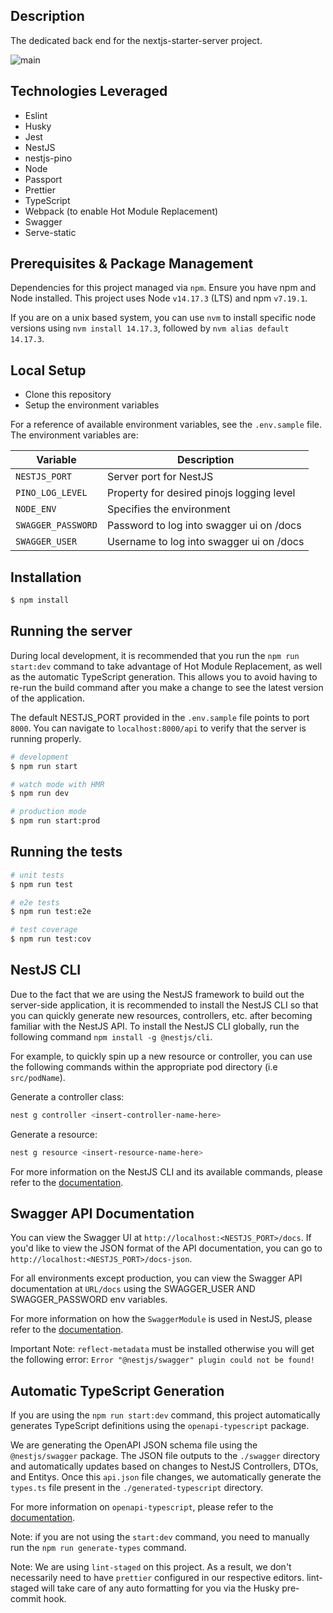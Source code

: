 ## Description

The dedicated back end for the nextjs-starter-server project.

![main](https://github.com/EliEladElrom/nextjs-starter-server/workflows/main/badge.svg)

## Technologies Leveraged

- Eslint
- Husky
- Jest
- NestJS
- nestjs-pino
- Node
- Passport
- Prettier
- TypeScript
- Webpack (to enable Hot Module Replacement)
- Swagger
- Serve-static

## Prerequisites & Package Management

Dependencies for this project managed via `npm`. Ensure you have npm and Node installed. This project uses Node `v14.17.3` (LTS) and npm `v7.19.1`.

If you are on a unix based system, you can use `nvm` to install specific node versions using `nvm install 14.17.3`, followed by `nvm alias default 14.17.3`.

## Local Setup

- Clone this repository
- Setup the environment variables

For a reference of available environment variables, see the `.env.sample` file. The environment variables are:

| Variable           | Description                               |
| ------------------ | ----------------------------------------- |
| `NESTJS_PORT`      | Server port for NestJS                    |
| `PINO_LOG_LEVEL`   | Property for desired pinojs logging level |
| `NODE_ENV`         | Specifies the environment                 |
| `SWAGGER_PASSWORD` | Password to log into swagger ui on /docs  |
| `SWAGGER_USER`     | Username to log into swagger ui on /docs  |

## Installation

```bash
$ npm install
```

## Running the server

During local development, it is recommended that you run the `npm run start:dev` command to take advantage of Hot Module Replacement, as well as the automatic TypeScript generation. This allows you to avoid having to re-run the build command after you make a change to see the latest version of the application.

The default NESTJS_PORT provided in the `.env.sample` file points to port `8000`. You can navigate to `localhost:8000/api` to verify that the server is running properly.

```bash
# development
$ npm run start

# watch mode with HMR
$ npm run dev

# production mode
$ npm run start:prod
```

## Running the tests

```bash
# unit tests
$ npm run test

# e2e tests
$ npm run test:e2e

# test coverage
$ npm run test:cov
```

## NestJS CLI

Due to the fact that we are using the NestJS framework to build out the server-side application, it is recommended to install the NestJS CLI so that you can quickly generate new resources, controllers, etc. after becoming familiar with the NestJS API. To install the NestJS CLI globally, run the following command `npm install -g @nestjs/cli`.

For example, to quickly spin up a new resource or controller, you can use the following commands within the appropriate pod directory (i.e `src/podName`).

Generate a controller class:

```bash
nest g controller <insert-controller-name-here>
```

Generate a resource:

```bash
nest g resource <insert-resource-name-here>
```

For more information on the NestJS CLI and its available commands, please refer to the [documentation](https://docs.nestjs.com/cli/usages).

## Swagger API Documentation

You can view the Swagger UI at `http://localhost:<NESTJS_PORT>/docs`. If you'd like to view the JSON format of the API documentation, you can go to `http://localhost:<NESTJS_PORT>/docs-json`.

For all environments except production, you can view the Swagger API documentation at `URL/docs` using the SWAGGER_USER AND SWAGGER_PASSWORD env variables.

For more information on how the `SwaggerModule` is used in NestJS, please refer to the [documentation](https://docs.nestjs.com/openapi/types-and-parameters).

Important Note: `reflect-metadata` must be installed otherwise you will get the following error:
`Error "@nestjs/swagger" plugin could not be found!`

## Automatic TypeScript Generation

If you are using the `npm run start:dev` command, this project automatically generates TypeScript definitions using the `openapi-typescript` package.

We are generating the OpenAPI JSON schema file using the `@nestjs/swagger` package. The JSON file outputs to the `./swagger` directory and automatically updates based on changes to NestJS Controllers, DTOs, and Entitys. Once this `api.json` file changes, we automatically generate the `types.ts` file present in the `./generated-typescript` directory.

For more information on `openapi-typescript`, please refer to the [documentation](https://github.com/drwpow/openapi-typescript).

Note: if you are not using the `start:dev` command, you need to manually run the `npm run generate-types` command.

Note: We are using `lint-staged` on this project. As a result, we don't necessarily need to have `prettier` configured in our respective editors. lint-staged will take care of any auto formatting for you via the Husky pre-commit hook.
